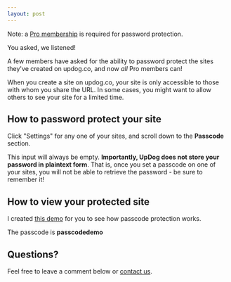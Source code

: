 ```yaml
---
layout: post
---
```


<div class="notice" style="margin-top:10px;">
  Note: a <a href='/pricing'>Pro membership</a> is required for password protection.
</div>

You asked, we listened!

A few members have asked for the ability to password protect the sites
they've created on updog.co, and now _all_ Pro members can!

When you create a site on updog.co, your site is only accessible
to those with whom you share the URL. In some cases, you might want
to allow others to see your site for a limited time.

## How to password protect your site

Click "Settings" for any one of your sites, and scroll down to the **Passcode** section.

This input will always be empty. **Importantly, UpDog does not store your password in
plaintext form**. That is, once you set a passcode on one of your sites, you will not
be able to retrieve the password - be sure to remember it!

## How to view your protected site

I created [this demo](https://passcode-demo.updog.co/) for you to see how passcode
protection works.

The passcode is **passcodedemo**

## Questions?

Feel free to leave a comment below or [contact us](/contact).
